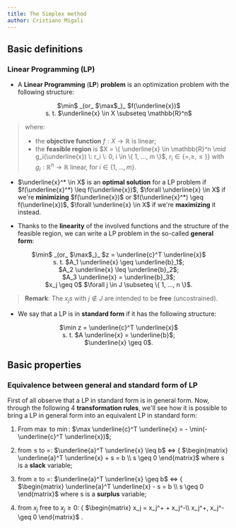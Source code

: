 ```yaml
---
title: The Simplex method
author: Cristiano Migali
---
```


## Basic definitions

### Linear Programming (LP)

- A **Linear Programming** (**LP**) **problem** is an optimization problem with the following structure:

<style>
.centered-definition-expression {
    text-align: center;
}
</style>

<div class="centered-definition-expression">
$\min$ _(or_ $\max$_)_ $f(\underline{x})$<br>
s. t. $\underline{x} \in X \subseteq \mathbb{R}^n$
</div>

> where:
>
> - the **objective function** $f : X \rightarrow \mathbb{R}$ is linear;
> - the **feasible region** is $X = \{ \underline{x} \in \mathbb{R}^n \mid g_i(\underline{x}) \: r_i \: 0, i \in \{ 1, ..., m \}$, $r_i \in \{ =, \geq, \leq \} \}$ with $g_i : \mathbb{R}^n \rightarrow \mathbb{R}$ linear, for $i \in \{ 1, ..., m \}$.

- $\underline{x}^* \in X$ is an **optimal solution** for a LP problem if $f(\underline{x}^*) \leq f(\underline{x})$, $\forall \underline{x} \in X$ if we're **minimizing** $f(\underline{x})$ or $f(\underline{x}^*) \geq f(\underline{x})$, $\forall \underline{x} \in X$ if we're **maximizing** it instead.

- Thanks to the **linearity** of the involved functions and the structure of the feasible region, we can write a LP problem in the so-called **general form**:

<div class="centered-definition-expression">
$\min$ _(or_ $\max$_)_ $z = \underline{c}^T \underline{x}$<br>
s. t.
$A_1 \underline{x} \geq \underline{b}_1$;<br>
$A_2 \underline{x} \leq \underline{b}_2$;<br>
$A_3 \underline{x} = \underline{b}_3$;<br>
$x_j \geq 0$ $\forall j \in J \subseteq \{ 1, ..., n \}$.
</div>

> **Remark**: The $x_j$_s_ with $j \not \in J$ are intended to be **free** (uncostrained).

- We say that a LP is in **standard form** if it has the following structure:

<div class="centered-definition-expression">
$\min z = \underline{c}^T \underline{x}$<br>
s. t. $A \underline{x} = \underline{b}$;<br>
$\underline{x} \geq 0$.
</div>

## Basic properties

### Equivalence between general and standard form of LP

First of all observe that a LP in standard form is in general form.
Now, through the following 4 **transformation rules**, we'll see how it is possible to bring a LP in general form into an equivalent LP in standard form:

1. From $\max$ to $\min$: $\max \underline{c}^T \underline{x} = - \min(- \underline{c}^T \underline{x})$;

2. from $\leq$ to $=$: $\underline{a}^T \underline{x} \leq b$ $\iff$
$\{$ $\begin{matrix}
\underline{a}^T \underline{x} + s = b \\
s \geq 0 
\end{matrix}$ where s is a **slack** variable;

3. from $\geq$ to $=$: $\underline{a}^T \underline{x} \geq b$ $\iff$
$\{$ $\begin{matrix}
\underline{a}^T \underline{x} - s = b \\
s \geq 0 
\end{matrix}$ where s is a **surplus** variable;

4. from $x_j$ free to $x_j \geq 0$: $\{$ $\begin{matrix}
x_j = x_j^+ + x_j^-\\
x_j^+, x_j^- \geq 0
\end{matrix}$ .
